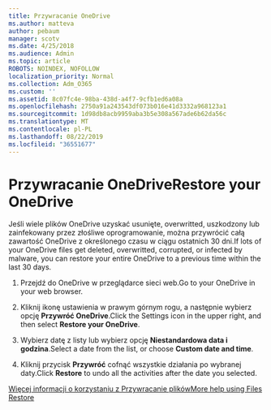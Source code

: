 ```yaml
---
title: Przywracanie OneDrive
ms.author: matteva
author: pebaum
manager: scotv
ms.date: 4/25/2018
ms.audience: Admin
ms.topic: article
ROBOTS: NOINDEX, NOFOLLOW
localization_priority: Normal
ms.collection: Adm_O365
ms.custom: ''
ms.assetid: 8c07fc4e-98ba-438d-a4f7-9cfb1ed6a08a
ms.openlocfilehash: 2750a91a243543df073b016e41d3332a968123a1
ms.sourcegitcommit: 1d98db8acb9959aba3b5e308a567ade6b62da56c
ms.translationtype: MT
ms.contentlocale: pl-PL
ms.lasthandoff: 08/22/2019
ms.locfileid: "36551677"
---
```

# <a name="restore-your-onedrive"></a><span data-ttu-id="8aaa6-102">Przywracanie OneDrive</span><span class="sxs-lookup"><span data-stu-id="8aaa6-102">Restore your OneDrive</span></span>

<span data-ttu-id="8aaa6-103">Jeśli wiele plików OneDrive uzyskać usunięte, overwritted, uszkodzony lub zainfekowany przez złośliwe oprogramowanie, można przywrócić całą zawartość OneDrive z określonego czasu w ciągu ostatnich 30 dni.</span><span class="sxs-lookup"><span data-stu-id="8aaa6-103">If lots of your OneDrive files get deleted, overwritted, corrupted, or infected by malware, you can restore your entire OneDrive to a previous time within the last 30 days.</span></span>
  
1. <span data-ttu-id="8aaa6-104">Przejdź do OneDrive w przeglądarce sieci web.</span><span class="sxs-lookup"><span data-stu-id="8aaa6-104">Go to your OneDrive in your web browser.</span></span>
    
2. <span data-ttu-id="8aaa6-105">Kliknij ikonę ustawienia w prawym górnym rogu, a następnie wybierz opcję **Przywróć OneDrive**.</span><span class="sxs-lookup"><span data-stu-id="8aaa6-105">Click the Settings icon in the upper right, and then select **Restore your OneDrive**.</span></span>
    
3. <span data-ttu-id="8aaa6-106">Wybierz datę z listy lub wybierz opcję **Niestandardowa data i godzina**.</span><span class="sxs-lookup"><span data-stu-id="8aaa6-106">Select a date from the list, or choose **Custom date and time**.</span></span>
    
4. <span data-ttu-id="8aaa6-107">Kliknij przycisk **Przywróć** cofnąć wszystkie działania po wybranej daty.</span><span class="sxs-lookup"><span data-stu-id="8aaa6-107">Click **Restore** to undo all the activities after the date you selected.</span></span> 
    
[<span data-ttu-id="8aaa6-108">Więcej informacji o korzystaniu z Przywracanie plików</span><span class="sxs-lookup"><span data-stu-id="8aaa6-108">More help using Files Restore</span></span>](https://go.microsoft.com/fwlink/?linkid=872874)
  

